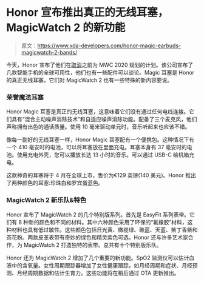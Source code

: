 # Honor 宣布推出真正的无线耳塞，MagicWatch 2 的新功能

> 原文：<https://www.xda-developers.com/honor-magic-earbuds-magicwatch-2-bands/>

今天，Honor 宣布了他们在[取消](https://www.xda-developers.com/mwc-2020-cancelled/)之前为 MWC 2020 规划的计划。该公司宣布了几款智能手机的全球可用性，他们也有一些配件可以谈论。Magic 耳塞是 Honor 的真正无线耳塞，它们对 MagicWatch 2 也有一些特殊的新内容要说。

### **荣誉魔法耳塞**

Honor Magic 耳塞是真正的无线耳塞，这意味着它们没有通过任何电线连接。它们具有“混合主动噪声消除技术”和自适应噪声消除功能。配备了三个麦克风，他们声称拥有出色的通话质量。使用 10 毫米驱动单元时，音乐听起来也应该不错。

像每一副好的无线耳塞一样，Honor Magic 耳塞配有一个便携包。这种情况下有一个 410 毫安时的电池，可以将耳塞放在里面充电。耳塞本身有 37 毫安时的电池。使用充电外壳，您可以播放长达 13 小时的音乐。可以通过 USB-C 给机箱充电。

这款神奇的耳塞将于 4 月在全球上市，售价为€129 英镑(140 美元)。Honor 推出了两种颜色的耳塞:珍珠白和罗宾蛋蓝色。

### **MagicWatch 2 新乐队&特色**

Honor 宣布了 MagicWatch 2 的几个特别版系列。首先是 EasyFit 系列表带。它们有 8 种新的颜色和不同的材料。其中六种颜色采用了环保的“氟橡胶”材料，这种材料也具有低过敏性。这些颜色包括日光黄、橄榄绿、礁蓝、天蓝、紫丁香紫和茶花粉。两款皮革表带有奇妙的绿色和精灵紫色可选。Honor 还与许多艺术家合作，为 MagicWatch 2 打造独特的表带。总共有十个特别版乐队。

Honor 还为 MagicWatch 2 增加了几个重要的新功能。SpO2 监测仪可以估计血液中的含氧量。女性周期跟踪器增加了女性健康跟踪，如月经周期和症状、月经预测、月经周期数据和估计生育力。这些功能将在稍后通过 OTA 更新推出。